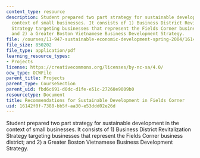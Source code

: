 ```yaml
---
content_type: resource
description: Student prepared two part strategy for sustainable development in the
  context of small businesses. It consists of 1) Business District Revitalization
  Strategy targeting businesses that represent the Fields Corner business district;
  and 2) a Greater Boston Vietnamese Business Development Strategy.
file: /courses/11-947-sustainable-economic-development-spring-2004/16142f0f7388bb5faa30e53ddd02e26d_finalvietaid.pdf
file_size: 850202
file_type: application/pdf
learning_resource_types:
- Projects
license: https://creativecommons.org/licenses/by-nc-sa/4.0/
ocw_type: OCWFile
parent_title: Projects
parent_type: CourseSection
parent_uid: fbd6c691-d0dc-d1fe-e51c-27260e9009b0
resourcetype: Document
title: Recommendations for Sustainable Development in Fields Corner
uid: 16142f0f-7388-bb5f-aa30-e53ddd02e26d
---
```

Student prepared two part strategy for sustainable development in the context of small businesses. It consists of 1) Business District Revitalization Strategy targeting businesses that represent the Fields Corner business district; and 2) a Greater Boston Vietnamese Business Development Strategy.